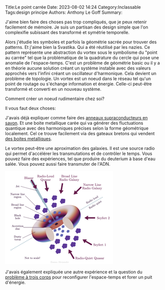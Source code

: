 Title:Le point carrée
Date: 2023-08-02 14:24
Category:Inclassable
Tags:design principe
Authors: Anthony Le Goff
Summary:

J'aime bien faire des choses pas trop compliqués, que je peux retenir facilement de mémoire. Je suis un partisan des design simple que l'on complexifie subissant des transformé et symétrie temporelle.

Alors j'étudie les symboles et parfois la géométrie sacrée pour trouver des patterns. Et j'aime bien la Svastika. Qui a été réutilisé par les nazies. Ce pattern représente une abstraction du vortex sous le symbolisme du "point au carrée" tel que la problématique de la quadrature du cercle qui pose une anomalie de l'espace-temps. C'est un problème de géométrie basic ou il y a en théorie aucune solution créant un système instable avec des valeurs approchés vers l'infini créant un oscillateur d'harmonique. Cela devient un problème de topologie. Un vortex est un noeud dans le réseau tel qu'un point de routage ou s'échange information et énergie. Celle-ci peut-être transformé et converti en un nouveau système. 

Comment créer un noeud rudimentaire chez soi?

Il vous faut deux choses:

J'avais déjà expliquer comme faire des [anneaux supraconducteurs en savon](https://legoffant.github.io/anneau-supraconducteur-low-tech.html). Et une boite metallique carée qui va générer des fluctuations quantique avec des harmoniques précises selon la forme géométrique localement. Cel ce trouve facilement via des gateaux bretons qui vendent [des boites metalliques](https://www.patisseriebretonne.fr/boite-galettes-palets-bretons-480g-motif-carte-bretagne-c2x39544086).

Le vortex peut-être une aproximation des galaxies. Il est une source radio qui permet d'accélérer les transmutations et de contrôler le temps. Vous pouvez faire des expériences, tel que produire du deuterium à base d'eau salée. Vous pouvez aussi faire transmuter de l'ADN.

![galactic-tore](images/galactic-tore.png)

J'avais également expliquée une autre expérience et la question du [problème à trois corps](https://legoffant.github.io/anomalie-gresillement.html) pour reconfigurer l'espace-temps et forer un puit d'énergie.
